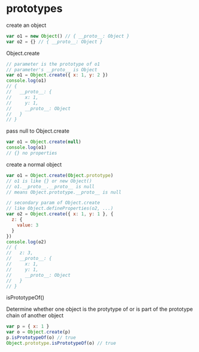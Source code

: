 # prototypes

create an object

```js
var o1 = new Object() // { __proto__: Object }
var o2 = {} // { __proto__: Object }
```

Object.create

```js
// parameter is the prototype of o1
// parameter's __proto__ is Object
var o1 = Object.create({ x: 1, y: 2 })
console.log(o1)
// {
//   __proto__: {
//     x: 1,
//     y: 1,
//     __proto__: Object
//   }
// }
```

pass null to Object.create

```js
var o1 = Object.create(null)
console.log(o1)
// {} no properties
```

create a normal object

```js
var o1 = Object.create(Object.prototype)
// o1 is like {} or new Object()
// o1.__proto__.__proto__ is null
// means Object.prototype.__proto__ is null

// secondary param of Object.create
// like Object.defineProperties(o2, ...)
var o2 = Object.create({ x: 1, y: 1 }, {
  z: {
    value: 3
  }
})
console.log(o2)
// {
//   z: 3,
//   __proto__: {
//     x: 1,
//     y: 1,
//     __proto__: Object
//   }
// }
```

isPrototypeOf()

Determine whether one object is the protytype of or is part of the prototype chain of another object

```js
var p = { x: 1 }
var o = Object.create(p)
p.isPrototypeOf(o) // true
Object.prototype.isPrototypeOf(o) // true
```
